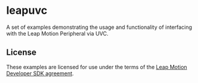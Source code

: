 # leapuvc

A set of examples demonstrating the usage and functionality of interfacing with the Leap Motion Peripheral via UVC.

## License

These examples are licensed for use under the terms of the [Leap Motion Developer SDK agreement][sdkagreement].

[sdkagreement]: https://developer.leapmotion.com/sdk_agreement "Leap Motion Developer SDK Agreement"